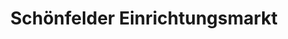 ---
title: "Schönfelder Einrichtungsmarkt"
url: /thermalbad-wiesenbad/schoenfelder-einrichtungsmarkt/
shop: Raumausstattung
---